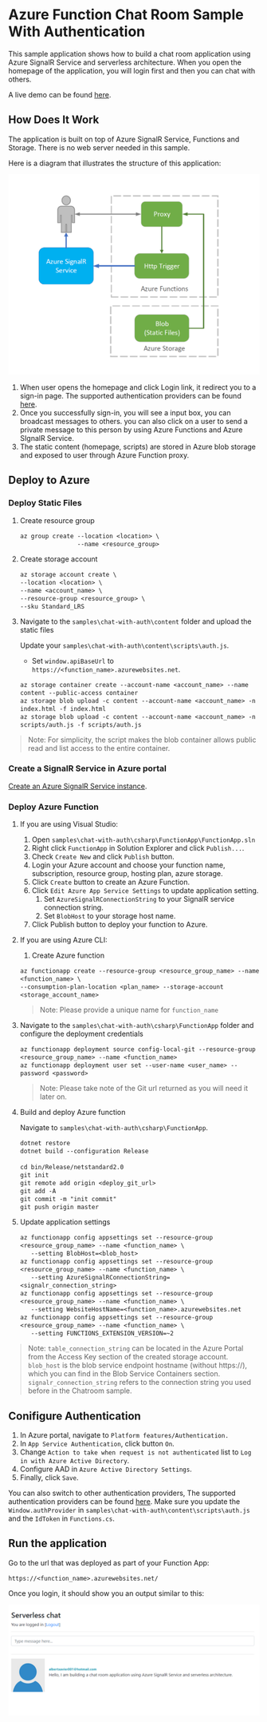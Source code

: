 # Azure Function Chat Room Sample With Authentication

This sample application shows how to build a chat room application using Azure SignalR Service and serverless architecture. When you open the homepage of the application, you will login first and then you can chat with others.

A live demo can be found [here](<https://azure-signalr-serverless-auth-chatroom.azurewebsites.net/>).

## How Does It Work

The application is built on top of Azure SignalR Service, Functions and Storage. There is no web server needed in this sample.

Here is a diagram that illustrates the structure of this application:

![structure](images/structure.png)

1. When user opens the homepage and click Login link, it redirect you to a sign-in page. The supported authentication providers can be found [here](<https://docs.microsoft.com/en-us/azure/app-service/app-service-authentication-how-to#retrieve-tokens-in-app-code>).
2. Once you successfully sign-in, you will see a input box, you can broadcast messages to others. you can also click on a user to send a private message to this person by using Azure Functions and Azure SIgnalR Service.
3. The static content (homepage, scripts) are stored in Azure blob storage and exposed to user through Azure Function proxy.

## Deploy to Azure

### Deploy Static Files

1. Create resource group

   ```
   az group create --location <location> \
                   --name <resource_group>
   ```

2. Create storage account

   ```
   az storage account create \
   --location <location> \
   --name <account_name> \
   --resource-group <resource_group> \
   --sku Standard_LRS
   ```

3. Navigate to the ```samples\chat-with-auth\content``` folder and upload the static files

   Update your `samples\chat-with-auth\content\scripts\auth.js`.

   * Set `window.apiBaseUrl` to `https://<function_name>.azurewebsites.net`.

   ```
   az storage container create --account-name <account_name> --name content --public-access container
   az storage blob upload -c content --account-name <account_name> -n index.html -f index.html
   az storage blob upload -c content --account-name <account_name> -n scripts/auth.js -f scripts/auth.js
   ```

> Note: For simplicity, the script makes the blob container allows public read and list access to the entire container.

### Create a SignalR Service in Azure portal

[Create an Azure SignalR Service instance](<https://docs.microsoft.com/en-us/azure/azure-signalr/signalr-quickstart-azure-functions-csharp#create-an-azure-signalr-service-instance>).

### Deploy Azure Function

1. If you are using Visual Studio:

   1. Open `samples\chat-with-auth\csharp\FunctionApp\FunctionApp.sln`
   2. Right click `FunctionApp` in Solution Explorer and click `Publish...`. 
   3. Check `Create New`  and click `Publish` button.
   4. Login your Azure account and choose your function name, subscription, resource group, hosting plan, azure storage.
   5. Click `Create` button to create an Azure Function.
   6. Click `Edit Azure App Service Settings` to update application setting.
      1. Set `AzureSignalRConnectionString` to your SignalR service connection string.
      2. Set `BlobHost` to your storage host name.
   7. Click Publish button to deploy your function to Azure.

2. If you are using Azure CLI:
   1. Create Azure function

   ```
   az functionapp create --resource-group <resource_group_name> --name <function_name> \
   --consumption-plan-location <plan_name> --storage-account <storage_account_name>
   ```

    > Note: Please provide a unique name for ```function_name```

3. Navigate to the ```samples\chat-with-auth\csharp\FunctionApp``` folder and configure the deployment credentials

   ```
   az functionapp deployment source config-local-git --resource-group <resource_group_name> --name <function_name>
   az functionapp deployment user set --user-name <user_name> --password <password>
   ```

   > Note:  Please take note of the Git url returned as you will need it later on.

4. Build and deploy Azure function

   Navigate to `samples\chat-with-auth\csharp\FunctionApp`.

   ```
   dotnet restore
   dotnet build --configuration Release
   
   cd bin/Release/netstandard2.0
   git init
   git remote add origin <deploy_git_url>
   git add -A
   git commit -m "init commit"
   git push origin master
   ```

5. Update application settings

   ```
   az functionapp config appsettings set --resource-group <resource_group_name> --name <function_name> \
      --setting BlobHost=<blob_host>
   az functionapp config appsettings set --resource-group <resource_group_name> --name <function_name> \
      --setting AzureSignalRConnectionString=<signalr_connection_string>
   az functionapp config appsettings set --resource-group <resource_group_name> --name <function_name> \
      --setting WebsiteHostName=<function_name>.azurewebsites.net
   az functionapp config appsettings set --resource-group <resource_group_name> --name <function_name> \
      --setting FUNCTIONS_EXTENSION_VERSION=~2 
   ```

> Note:  ```table_connection_string``` can be located in the Azure Portal from the Access Key section of the created storage account. ```blob_host``` is the blob service endpoint hostname (without https://), which you can find in the Blob Service Containers section. ```signalr_connection_string``` refers to the connection string you used before in the Chatroom sample.

## Conifigure Authentication

1. In Azure portal, navigate to `Platform features/Authentication.`
2. In `App Service Authentication`, click button `On`.
3. Change `Action to take when request is not authenticated` list to `Log in with Azure Active Directory`.
4. Configure AAD in `Azure Active Directory Settings`.
5. Finally, click `Save`.

You can also switch to other authentication providers, The supported authentication providers can be found [here](<https://docs.microsoft.com/en-us/azure/app-service/app-service-authentication-how-to#retrieve-tokens-in-app-code>). Make sure you update the `Window.authProvider` in  `samples\chat-with-auth\content\scripts\auth.js` and the `IdToken` in `Functions.cs`.

## Run the application

Go to the url that was deployed as part of your Function App:

   ```
   https://<function_name>.azurewebsites.net/
   ```

Once you login, it should show you an output similar to this:

![chatroom](images/chatroom.png)